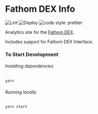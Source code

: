 # Fathom DEX Info

![Lint](https://github.com/Uniswap/uniswap-info/workflows/Lint/badge.svg)
![Deploy](https://github.com/Uniswap/uniswap-info/workflows/Deploy/badge.svg)
![code style: prettier](https://img.shields.io/badge/code_style-prettier-ff69b4.svg?style=flat-square)

Analytics site for the [Fathom DEX](https://swap.fathom.fi/).

Includes support for Fathom DEX Interface.

### To Start Development

###### Installing dependencies
```bash
yarn
```

###### Running locally
```bash
yarn start
```
